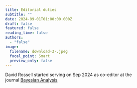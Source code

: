 ```yaml
---
title: Editorial duties
subtitle: ""
date: 2024-09-01T01:00:00.000Z
draft: false
featured: false
reading_time: false
authors:
  - "false"
image:
  filename: download-3-.jpeg
  focal_point: Smart
  preview_only: false
---
```

David Rossell started serving on Sep 2024 as co-editor at the journal [Bayesian Analysis](https://projecteuclid.org/journals/bayesian-analysis)
